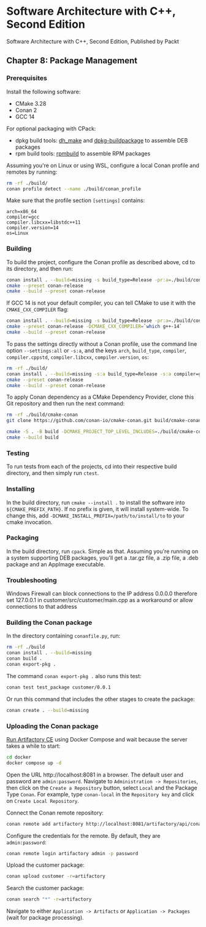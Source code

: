 # Software Architecture with C++, Second Edition

Software Architecture with C++, Second Edition, Published by Packt

## Chapter 8: Package Management

### Prerequisites

Install the following software:

- CMake 3.28
- Conan 2
- GCC 14

For optional packaging with CPack:

- dpkg build tools: [dh_make](https://manpages.ubuntu.com/manpages/trusty/man8/dh_make.8.html) and [dpkg-buildpackage](https://manpages.ubuntu.com/manpages/trusty/man1/dpkg-buildpackage.1.html) to assemble DEB packages
- rpm build tools: [rpmbuild](https://manpages.ubuntu.com/manpages/trusty/man8/rpmbuild.8.html) to assemble RPM packages

Assuming you're on Linux or using WSL, configure a local Conan profile and remotes by running:

```bash
rm -rf ./build/
conan profile detect --name ./build/conan_profile
```

Make sure that the profile section `[settings]` contains:

```text
arch=x86_64
compiler=gcc
compiler.libcxx=libstdc++11
compiler.version=14
os=Linux
```

### Building

To build the project, configure the Conan profile as described above, cd to its directory, and then run:

```bash
conan install . --build=missing -s build_type=Release -pr:a=./build/conan_profile
cmake --preset conan-release
cmake --build --preset conan-release
```

If GCC 14 is not your default compiler, you can tell CMake to use it with the `CMAKE_CXX_COMPILER` flag:

```bash
conan install . --build=missing -s build_type=Release -pr:a=./build/conan_profile
cmake --preset conan-release -DCMAKE_CXX_COMPILER=`which g++-14`
cmake --build --preset conan-release
```

To pass the settings directly without a Conan profile, use the command line option `--settings:all` or `-s:a`, and the keys `arch`, `build_type`, `compiler`, `compiler.cppstd`, `compiler.libcxx`, `compiler.version`, `os`:

```bash
rm -rf ./build/
conan install . --build=missing -s:a build_type=Release -s:a compiler=gcc
cmake --preset conan-release
cmake --build --preset conan-release
```

To apply Conan dependency as a CMake Dependency Provider, clone this Git repository and then run the next command:

```bash
rm -rf ./build/cmake-conan
git clone https://github.com/conan-io/cmake-conan.git build/cmake-conan
```

```bash
cmake -S . -B build -DCMAKE_PROJECT_TOP_LEVEL_INCLUDES=./build/cmake-conan/conan_provider.cmake -DCMAKE_BUILD_TYPE=Release
cmake --build build
```

### Testing

To run tests from each of the projects, cd into their respective build directory, and then simply run `ctest`.

### Installing

In the build directory, run `cmake --install .` to install the software into `${CMAKE_PREFIX_PATH}`. If no prefix is
given, it will install system-wide. To change this, add `-DCMAKE_INSTALL_PREFIX=/path/to/install/to` to your cmake
invocation.

### Packaging

In the build directory, run `cpack`. Simple as that. Assuming you're running on a system supporting DEB packages,
you'll get a .tar.gz file, a .zip file, a .deb package and an AppImage executable.

### Troubleshooting

Windows Firewall can block connections to the IP address 0.0.0.0 therefore set 127.0.0.1 in customer/src/customer/main.cpp
as a workaround or allow connections to that address

### Building the Conan package

In the directory containing `conanfile.py`, run:

```bash
rm -rf ./build
conan install . --build=missing
conan build .
conan export-pkg .
```

The command `conan export-pkg .` also runs this test:

```bash
conan test test_package customer/0.0.1
```

Or run this command that includes the other stages to create the package:

```bash
conan create . --build=missing
```

### Uploading the Conan package

[Run Artifactory CE](https://docs.conan.io/2/tutorial/conan_repositories/setting_up_conan_remotes/artifactory/artifactory_ce_cpp.html)
using Docker Compose and wait because the server takes a while to start:

```bash
cd docker
docker compose up -d
```

Open the URL http://localhost:8081 in a browser. The default user and password are `admin:password`.
Navigate to `Administration -> Repositories`, then click on the `Create a Repository` button, select `Local` and the Package Type `Conan`.
For example, type `conan-local` in the `Repository key` and click on `Create Local Repository`.

Connect the Conan remote repository:

```bash
conan remote add artifactory http://localhost:8081/artifactory/api/conan/conan-local
```

Configure the credentials for the remote. By default, they are `admin:password`:

```bash
conan remote login artifactory admin -p password
```

Upload the customer package:

```bash
conan upload customer -r=artifactory
```

Search the customer package:

```bash
conan search "*" -r=artifactory
```

Navigate to either `Application -> Artifacts` or `Application -> Packages` (wait for package processing).
